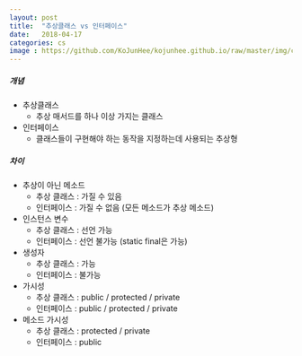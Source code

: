 ```yaml
---
layout: post
title:  "추상클래스 vs 인터페이스"
date:   2018-04-17
categories: cs
image : https://github.com/KoJunHee/kojunhee.github.io/raw/master/img/cs_img.jpg
---
```


##### 개념

- 추상클래스
  - 추상 매서드를 하나 이상 가지는 클래스
- 인터페이스
  - 클래스들이 구현해야 하는 동작을 지정하는데 사용되는 추상형

##### 차이

- 추상이 아닌 메소드
  - 추상 클래스 : 가질 수 있음
  - 인터페이스 :  가질 수 없음 (모든 메소드가 추상 메소드)
- 인스턴스 변수
  - 추상 클래스 : 선언 가능
  - 인터페이스 : 선언 불가능 (static final은 가능)
- 생성자
  - 추상 클래스 : 가능
  - 인터페이스 : 불가능
- 가시성
  - 추상 클래스 : public / protected / private
  - 인터페이스 : public / protected / private
- 메소드 가시성
  - 추상 클래스 : protected / private
  - 인터페이스 : public



